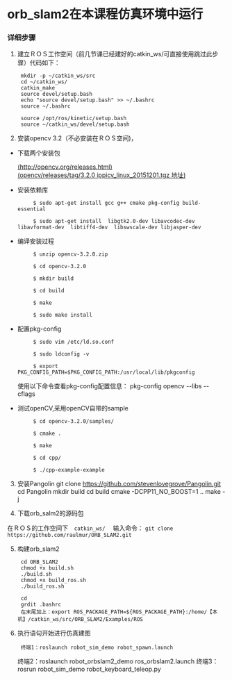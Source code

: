 # orb_slam2在本课程仿真环境中运行
### 详细步骤
1. 建立ＲＯＳ工作空间（前几节课已经建好的catkin_ws/可直接使用跳过此步骤）代码如下：

		mkdir -p ~/catkin_ws/src
		cd ~/catkin_ws/
		catkin_make
		source devel/setup.bash
		echo "source devel/setup.bash" >> ~/.bashrc
		source ~/.bashrc
        
        source /opt/ros/kinetic/setup.bash
        source ~/catkin_ws/devel/setup.bash
    
2. 安装opencv 3.2（不必安装在ＲＯＳ空间)，
 
 * 下载两个安装包
 
 	[(http://opencv.org/releases.html)]( http://opencv.org/releases.html)				
  	[(opencv/releases/tag/3.2.0
ippicv_linux_20151201.tgz 地址)](https://raw.githubusercontent.com/opencv/opencv_3rdparty/81a676001ca8075ada498583e4166079e5744668/ippicv/ippicv_linux_20151201.tgz)
 * 安装依赖库

			$ sudo apt-get install gcc g++ cmake pkg-config build-essential

			$ sudo apt-get install  libgtk2.0-dev libavcodec-dev libavformat-dev  libtiff4-dev  libswscale-dev libjasper-dev

 * 编译安装过程

			$ unzip opencv-3.2.0.zip

			$ cd opencv-3.2.0

			$ mkdir build

			$ cd build

			$ make 

			$ sudo make install
 * 配置pkg-config

			$ sudo vim /etc/ld.so.conf

			$ sudo ldconfig -v

			$ export  PKG_CONFIG_PATH=$PKG_CONFIG_PATH:/usr/local/lib/pkgconfig 

	使用以下命令查看pkg-config配置信息： pkg-config  opencv --libs --cflags
 * 测试openCV,采用openCV自带的sample

			$ cd opencv-3.2.0/samples/

			$ cmake .

			$ make 

			$ cd cpp/ 

			$ ./cpp-example-example

3. 安装Pangolin
		git clone https://github.com/stevenlovegrove/Pangolin.git
		cd Pangolin
		mkdir build
		cd build
		cmake -DCPP11_NO_BOOST=1 ..
		make -j
        
4. 下载orb_salm2的源码包

 在ＲＯＳ的工作空间下　`catkin_ws/` 　输入命令：
`git clone https://github.com/raulmur/ORB_SLAM2.git`

5. 构建orb_slam2

		cd ORB_SLAM2
        chmod +x build.sh
		./build.sh
		chmod +x build_ros.sh
		./build_ros.sh

		cd 
        grdit .bashrc
        在末尾加上：export ROS_PACKAGE_PATH=${ROS_PACKAGE_PATH}:/home/【本机】/catkin_ws/src/ORB_SLAM2/Examples/ROS
6. 执行语句开始进行仿真建图

		终端1：roslaunch robot_sim_demo robot_spawn.launch
   	 终端2：roslaunch robot_orbslam2_demo ros_orbslam2.launch
   	 终端3：rosrun robot_sim_demo robot_keyboard_teleop.py
      
  